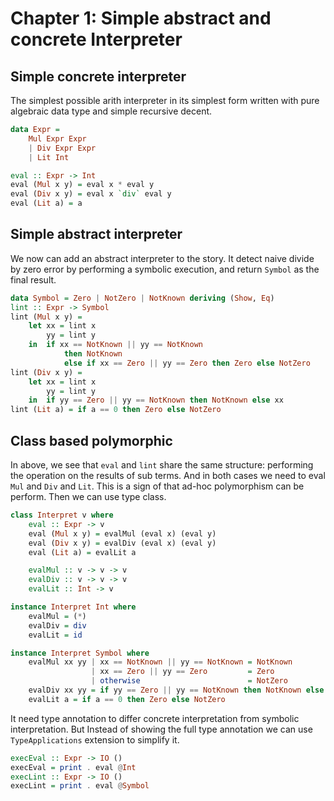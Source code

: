 # Chapter 1: Simple abstract and concrete Interpreter

## Simple concrete interpreter

The simplest possible arith interpreter in its simplest form written with pure algebraic data type and simple recursive decent.

```haskell
data Expr =
    Mul Expr Expr
    | Div Expr Expr
    | Lit Int

eval :: Expr -> Int
eval (Mul x y) = eval x * eval y
eval (Div x y) = eval x `div` eval y
eval (Lit a) = a
```

## Simple abstract interpreter

We now can add an abstract interpreter to the story. It detect naive divide by zero error by performing a symbolic execution, and return `Symbol` as the final result.

```haskell
data Symbol = Zero | NotZero | NotKnown deriving (Show, Eq)
lint :: Expr -> Symbol
lint (Mul x y) =
    let xx = lint x
        yy = lint y
    in  if xx == NotKnown || yy == NotKnown
            then NotKnown
            else if xx == Zero || yy == Zero then Zero else NotZero
lint (Div x y) =
    let xx = lint x
        yy = lint y
    in  if yy == Zero || yy == NotKnown then NotKnown else xx
lint (Lit a) = if a == 0 then Zero else NotZero
```

## Class based polymorphic

In above, we see that `eval` and `lint` share the same structure: performing the operation on the results of sub terms.
And in both cases we need to eval `Mul` and `Div` and `Lit`.
This is a sign of that ad-hoc polymorphism can be perform. Then we can use type class.

```haskell
class Interpret v where
    eval :: Expr -> v
    eval (Mul x y) = evalMul (eval x) (eval y)
    eval (Div x y) = evalDiv (eval x) (eval y)
    eval (Lit a) = evalLit a

    evalMul :: v -> v -> v
    evalDiv :: v -> v -> v
    evalLit :: Int -> v

instance Interpret Int where
    evalMul = (*)
    evalDiv = div
    evalLit = id

instance Interpret Symbol where
    evalMul xx yy | xx == NotKnown || yy == NotKnown = NotKnown
                  | xx == Zero || yy == Zero         = Zero
                  | otherwise                        = NotZero
    evalDiv xx yy = if yy == Zero || yy == NotKnown then NotKnown else xx
    evalLit a = if a == 0 then Zero else NotZero
```

It need type annotation to differ concrete interpretation from symbolic interpretation. But Instead of showing the full type annotation we can use `TypeApplications` extension to simplify it.

```haskell
execEval :: Expr -> IO ()
execEval = print . eval @Int
execLint :: Expr -> IO ()
execLint = print . eval @Symbol
```
